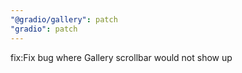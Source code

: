 ```yaml
---
"@gradio/gallery": patch
"gradio": patch
---
```


fix:Fix bug where Gallery scrollbar would not show up
